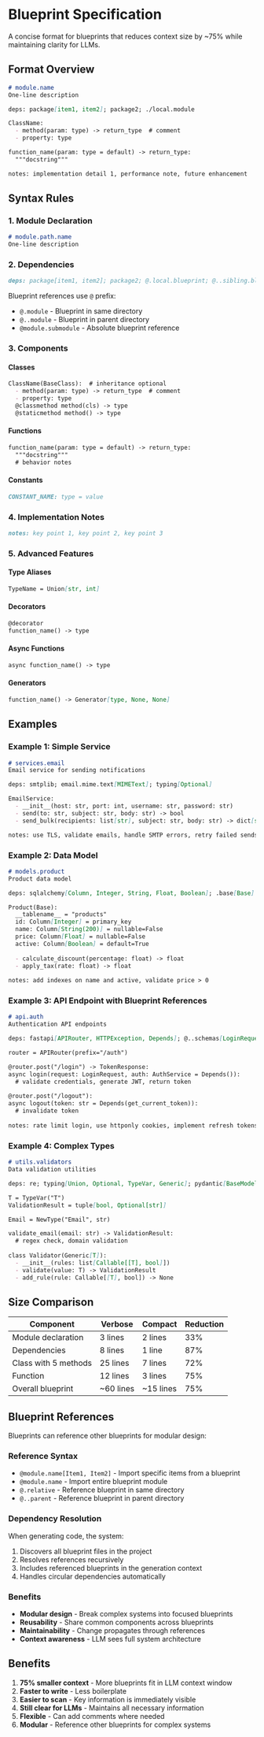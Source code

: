 # Blueprint Specification

A concise format for blueprints that reduces context size by ~75% while maintaining clarity for LLMs.

## Format Overview

```markdown
# module.name
One-line description

deps: package[item1, item2]; package2; ./local.module

ClassName:
  - method(param: type) -> return_type  # comment
  - property: type

function_name(param: type = default) -> return_type:
  """docstring"""

notes: implementation detail 1, performance note, future enhancement
```

## Syntax Rules

### 1. Module Declaration
```markdown
# module.path.name
One-line description
```

### 2. Dependencies
```markdown
deps: package[item1, item2]; package2; @.local.blueprint; @..sibling.blueprint
```

Blueprint references use `@` prefix:
- `@.module` - Blueprint in same directory
- `@..module` - Blueprint in parent directory
- `@module.submodule` - Absolute blueprint reference

### 3. Components

#### Classes
```markdown
ClassName(BaseClass):  # inheritance optional
  - method(param: type) -> return_type  # comment
  - property: type
  @classmethod method(cls) -> type
  @staticmethod method() -> type
```

#### Functions
```markdown
function_name(param: type = default) -> return_type:
  """docstring"""
  # behavior notes
```

#### Constants
```markdown
CONSTANT_NAME: type = value
```

### 4. Implementation Notes
```markdown
notes: key point 1, key point 2, key point 3
```

### 5. Advanced Features

#### Type Aliases
```markdown
TypeName = Union[str, int]
```

#### Decorators
```markdown
@decorator
function_name() -> type
```

#### Async Functions
```markdown
async function_name() -> type
```

#### Generators
```markdown
function_name() -> Generator[type, None, None]
```

## Examples

### Example 1: Simple Service
```markdown
# services.email
Email service for sending notifications

deps: smtplib; email.mime.text[MIMEText]; typing[Optional]

EmailService:
  - __init__(host: str, port: int, username: str, password: str)
  - send(to: str, subject: str, body: str) -> bool
  - send_bulk(recipients: list[str], subject: str, body: str) -> dict[str, bool]

notes: use TLS, validate emails, handle SMTP errors, retry failed sends
```

### Example 2: Data Model
```markdown
# models.product
Product data model

deps: sqlalchemy[Column, Integer, String, Float, Boolean]; .base[Base]

Product(Base):
  __tablename__ = "products"
  id: Column[Integer] = primary_key
  name: Column[String(200)] = nullable=False
  price: Column[Float] = nullable=False
  active: Column[Boolean] = default=True
  
  - calculate_discount(percentage: float) -> float
  - apply_tax(rate: float) -> float
  
notes: add indexes on name and active, validate price > 0
```

### Example 3: API Endpoint with Blueprint References
```markdown
# api.auth
Authentication API endpoints

deps: fastapi[APIRouter, HTTPException, Depends]; @..schemas[LoginRequest, TokenResponse]; @..services.auth[AuthService]

router = APIRouter(prefix="/auth")

@router.post("/login") -> TokenResponse:
async login(request: LoginRequest, auth: AuthService = Depends()):
  # validate credentials, generate JWT, return token
  
@router.post("/logout"):
async logout(token: str = Depends(get_current_token)):
  # invalidate token
  
notes: rate limit login, use httponly cookies, implement refresh tokens
```

### Example 4: Complex Types
```markdown
# utils.validators
Data validation utilities

deps: re; typing[Union, Optional, TypeVar, Generic]; pydantic[BaseModel]

T = TypeVar("T")
ValidationResult = tuple[bool, Optional[str]]

Email = NewType("Email", str)

validate_email(email: str) -> ValidationResult:
  # regex check, domain validation
  
class Validator(Generic[T]):
  - __init__(rules: list[Callable[[T], bool]])
  - validate(value: T) -> ValidationResult
  - add_rule(rule: Callable[[T], bool]) -> None
```

## Size Comparison

| Component | Verbose | Compact | Reduction |
|-----------|---------|---------|-----------|
| Module declaration | 3 lines | 2 lines | 33% |
| Dependencies | 8 lines | 1 line | 87% |
| Class with 5 methods | 25 lines | 7 lines | 72% |
| Function | 12 lines | 3 lines | 75% |
| Overall blueprint | ~60 lines | ~15 lines | 75% |

## Blueprint References

Blueprints can reference other blueprints for modular design:

### Reference Syntax
- `@module.name[Item1, Item2]` - Import specific items from a blueprint
- `@module.name` - Import entire blueprint module
- `@.relative` - Reference blueprint in same directory
- `@..parent` - Reference blueprint in parent directory

### Dependency Resolution
When generating code, the system:
1. Discovers all blueprint files in the project
2. Resolves references recursively
3. Includes referenced blueprints in the generation context
4. Handles circular dependencies automatically

### Benefits
- **Modular design** - Break complex systems into focused blueprints
- **Reusability** - Share common components across blueprints
- **Maintainability** - Change propagates through references
- **Context awareness** - LLM sees full system architecture

## Benefits

1. **75% smaller context** - More blueprints fit in LLM context window
2. **Faster to write** - Less boilerplate
3. **Easier to scan** - Key information is immediately visible
4. **Still clear for LLMs** - Maintains all necessary information
5. **Flexible** - Can add comments where needed
6. **Modular** - Reference other blueprints for complex systems


